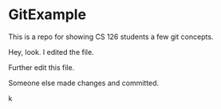 # GitExample
This is a repo for showing CS 126 students a few git concepts.

Hey, look.  I edited the file.

Further edit this file.

Someone else made changes and committed.

k